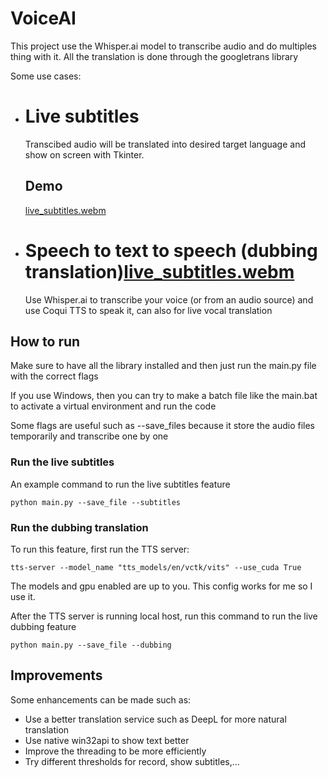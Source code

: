 # VoiceAI

This project use the Whisper.ai model to transcribe audio and do multiples thing with it.
All the translation is done through the googletrans library

Some use cases:

- # Live subtitles

  Transcibed audio will be translated into desired target language and show on screen with Tkinter.

  ## Demo

  [live_subtitles.webm](https://github.com/RoyalHeart/VoiceAI/assets/75922889/5abe5169-3981-4031-869d-4867c66ec83c)

- # Speech to text to speech (dubbing translation)[live_subtitles.webm](https://github.com/RoyalHeart/VoiceAI/assets/75922889/5abe5169-3981-4031-869d-4867c66ec83c)

  Use Whisper.ai to transcribe your voice (or from an audio source) and use Coqui TTS to speak it, can also for live vocal translation

## How to run

Make sure to have all the library installed and then just run the main.py file with the correct flags

If you use Windows, then you can try to make a batch file like the main.bat to activate a virtual environment and run the code

Some flags are useful such as --save_files because it store the audio files temporarily and transcribe one by one

### Run the live subtitles

An example command to run the live subtitles feature

```shell
python main.py --save_file --subtitles
```

### Run the dubbing translation

To run this feature, first run the TTS server:

```shell
tts-server --model_name "tts_models/en/vctk/vits" --use_cuda True
```

The models and gpu enabled are up to you.
This config works for me so I use it.

After the TTS server is running local host, run this command to run the live dubbing feature

```shell
python main.py --save_file --dubbing
```

## Improvements

Some enhancements can be made such as:

- Use a better translation service such as DeepL for more natural translation
- Use native win32api to show text better
- Improve the threading to be more efficiently
- Try different thresholds for record, show subtitles,...
